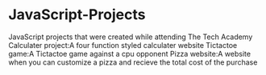 # JavaScript-Projects
JavaScript projects that were created while attending The Tech Academy
Calculater project:A four function styled calculater website
Tictactoe game:A Tictactoe game against a cpu opponent
Pizza website:A website when you can customize a pizza and recieve the total cost of the purchase
